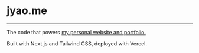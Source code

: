 # jyao.me

---

The code that powers [my personal website and portfolio.](jyao.me)

Built with Next.js and Tailwind CSS, deployed with Vercel.
